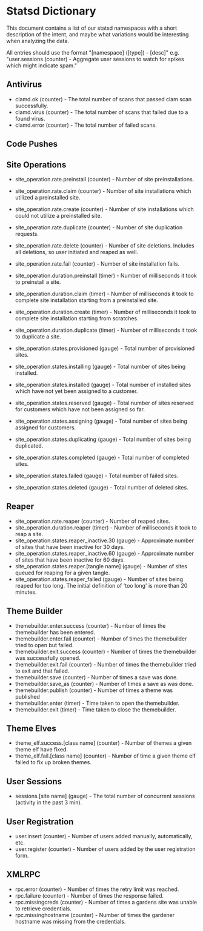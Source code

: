 Statsd Dictionary
=================
This document contains a list of our statsd namespaces with a short description of the intent, and maybe what variations would be interesting when analyzing the data.

All entries should use the format "\[namespace\] ([type]) - [desc]" e.g. "user.sessions (counter) - Aggregate user sessions to watch for spikes which might indicate spam."

Antivirus
---------
- clamd.ok (counter) - The total number of scans that passed clam scan successfully.
- clamd.virus (counter) - The total number of scans that failed due to a found virus.
- clamd.error (counter) - The total number of failed scans.

Code Pushes
-----------

Site Operations
---------------
- site_operation.rate.preinstall (counter) - Number of site preinstallations.
- site_operation.rate.claim (counter) - Number of site installations which utilized a preinstalled site.
- site_operation.rate.create (counter) - Number of site installations which could not utilize a preinstalled site.
- site_operation.rate.duplicate (counter) - Number of site duplication requests.
- site_operation.rate.delete (counter) - Number of site deletions. Includes all deletions, so user initiated and reaped as well.
- site_operation.rate.fail (counter) - Number of site installation fails.

- site_operation.duration.preinstall (timer) - Number of milliseconds it took to preinstall a site.
- site_operation.duration.claim (timer) - Number of milliseconds it took to complete site installation starting from a preinstalled site.
- site_operation.duration.create (timer) - Number of milliseconds it took to complete site installation starting from scratches.
- site_operation.duration.duplicate (timer) - Number of milliseconds it took to duplicate a site.

- site_operation.states.provisioned (gauge) - Total number of provisioned sites.
- site_operation.states.installing (gauge) - Total number of sites being installed.
- site_operation.states.installed (gauge) - Total number of installed sites which have not yet been assigned to a customer.
- site_operation.states.reserved (gauge) - Total number of sites reserved for customers which have not been assigned so far.
- site_operation.states.assigning (gauge) - Total number of sites being assigned for customers.
- site_operation.states.duplicating (gauge) - Total number of sites being duplicated.
- site_operation.states.completed (gauge) - Total number of completed sites.
- site_operation.states.failed (gauge) - Total number of failed sites.
- site_operation.states.deleted (gauge) - Total number of deleted sites.

Reaper
------
- site_operation.rate.reaper (counter) - Number of reaped sites.
- site_operation.duration.reaper (timer) - Number of milliseconds it took to reap a site.
- site_operation.states.reaper_inactive.30 (gauge) - Approximate number of sites that have been inactive for 30 days.
- site_operation.states.reaper_inactive.60 (gauge) - Approximate number of sites that have been inactive for 60 days.
- site_operation.states.reaper.\[tangle name\] (gauge) - Number of sites queued for reaping for a given tangle.
- site_operation.states.reaper_failed (gauge) - Number of sites being reaped for too long. The initial definition of 'too long' is more than 20 minutes.

Theme Builder
-------------
- themebuilder.enter.success (counter) - Number of times the themebuilder has been entered.
- themebuilder.enter.fail (counter) - Number of times the themebuilder tried to open but failed.
- themebuilder.exit.success (counter) - Number of times the themebuilder was successfully opened.
- themebuilder.exit.fail (counter) - Number of times the themebuilder tried to exit and that failed.
- themebuilder.save (counter) - Number of times a save was done.
- themebuilder.save_as (counter) - Number of times a save as was done.
- themebuilder.publish (counter) - Number of times a theme was published
- themebuilder.enter (timer) - Time taken to open the themebuilder.
- themebuilder.exit (timer) - Time taken to close the themebuilder.


Theme Elves
-----------
- theme_elf.success.\[class name\] (counter) - Number of themes a given theme elf have fixed.
- theme_elf.fail.\[class name\] (counter) - Number of time a given theme elf failed to fix up broken themes.

User Sessions
-------------
- sessions.\[site name\] (gauge) - The total number of concurrent sessions (activity in the past 3 min).

User Registration
-----------------
- user.insert (counter) - Number of users added manually, automatically, etc.
- user.register (counter) - Number of users added by the user registration form.

XMLRPC
------
- rpc.error (counter) - Number of times the retry limit was reached.
- rpc.failure (counter) - Number of times the response failed.
- rpc.missingcreds (counter) - Number of times a gardens site was unable to retrieve credentials.
- rpc.missinghostname (counter) - Number of times the gardener hostname was missing from the credentials.
